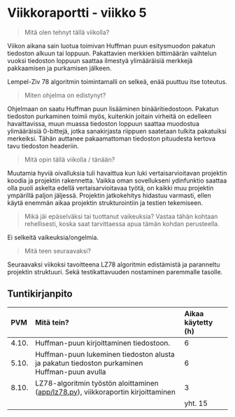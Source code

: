 # Viikkoraportti - viikko 5

> Mitä olen tehnyt tällä viikolla?

Viikon aikana sain luotua toimivan Huffman puun esitysmuodon pakatun tiedoston alkuun tai loppuun. Pakattavien merkkien bittimäärän vaihtelun vuoksi tiedoston loppuun saattaa ilmestyä ylimääräisiä merkkejä pakkaamisen ja purkamisen jälkeen.

Lempel-Ziv 78 algoritmin toimintamalli on selkeä, enää puuttuu itse toteutus.

> Miten ohjelma on edistynyt?

Ohjelmaan on saatu Huffman puun lisääminen binääritiedostoon. Pakatun tiedoston purkaminen toimii myös, kuitenkin joitain virheitä on edelleen havaittavissa, muun muassa tiedoston loppuun saattaa muodostua ylimääräisiä 0-bittejä, jotka sanakirjasta riippuen saatetaan tulkita pakatuiksi merkeiksi. Tähän auttanee pakaamattoman tiedoston pituudesta kertova tavu tiedoston headeriin.

> Mitä opin tällä viikolla / tänään?

Muutamia hyviä oivalluksia tuli havaittua kun luki vertaisarvioitavan projektin koodia ja projektin rakennetta. Vaikka oman sovellukseni ydinfunktio saattaa olla puoli askelta edellä vertaisarvioitavaa työtä, on kaikki muu projektin ympärillä paljon jäljessä. Projektin jatkokehitys hidastuu varmasti, ellen käytä enemmän aikaa projektin strukturointiin ja testien tekemiseen.

> Mikä jäi epäselväksi tai tuottanut vaikeuksia? Vastaa tähän kohtaan rehellisesti, koska saat tarvittaessa apua tämän kohdan perusteella.

Ei selkeitä vaikeuksia/ongelmia.

> Mitä teen seuraavaksi?

Seuraavaksi viikoksi tavoitteena LZ78 algoritmin edistämistä ja paranneltu projektin struktuuri. Sekä testikattavuuden nostaminen paremmalle tasolle.

## Tuntikirjanpito

|PVM|Mitä tein?|Aikaa käytetty (h)|
|:--|:--|:--|
|4.10.|Huffman-puun kirjoittaminen tiedostoon.|6|
|5.10.|Huffman-puun lukeminen tiedoston alusta ja pakatun tiedoston purkaminen Huffman-puun avulla|6|
|8.10.|LZ78-algoritmin työstön aloittaminen ([app/lz78.py](https://github.com/tuukkalai/tiralabra/blob/main/app/lz78.py)), viikkoraportin kirjoittaminen|3|
|||yht. 15|
